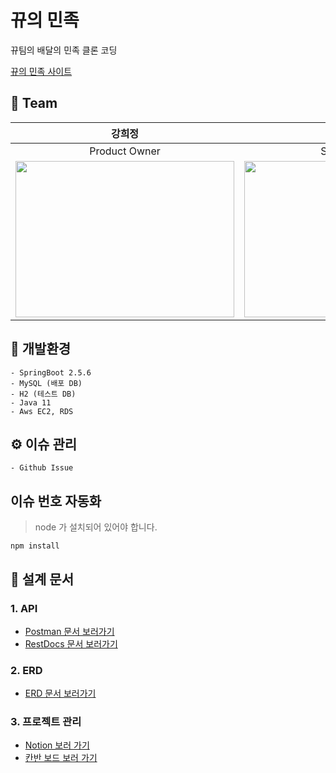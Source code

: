 # 뀨의 민족 
뀨팀의 배달의 민족 클론 코딩


[뀨의 민족 사이트](http://3.35.14.84:8080/)

## :monocle_face: Team
|강희정|김은서|권태형|멘토|
|:---:|:---:|:---:|:---:|
|Product Owner|Scrum Master|Developer|Jansolikkun|
|<img src="https://user-images.githubusercontent.com/70589857/140476091-8bd10656-630d-4221-b6c0-fff3393be16e.png" width="350" height="250" />|<img src="https://user-images.githubusercontent.com/68772751/139533586-1edc542b-ab38-4b0e-ad30-8947aff3d70b.png" width="350" height="250" />|<img src="https://user-images.githubusercontent.com/68772751/139533586-1edc542b-ab38-4b0e-ad30-8947aff3d70b.png" width="350" height="250" />|<img src="https://user-images.githubusercontent.com/70589857/140477361-8b3a07d5-b53a-4a11-8474-def8b0b9714e.png" width="400" height="250" />


##  :hammer: 개발환경
```
- SpringBoot 2.5.6
- MySQL (배포 DB)
- H2 (테스트 DB)
- Java 11
- Aws EC2, RDS
```

##  ⚙ 이슈 관리
```
- Github Issue
```
## **이슈 번호 자동화**

> node 가 설치되어 있어야 합니다.
> 
```
npm install
```

## 📝 설계 문서

### 1. API
- [Postman 문서 보러가기](https://documenter.getpostman.com/view/14790864/UVByJW6Q)
- [RestDocs 문서 보러가기](http://3.35.14.84:8080/docs)

### 2. ERD
- [ERD 문서 보러가기](https://www.notion.so/backend-devcourse/ERD-5cfdde92e2704700a5c3111c5f886397)

### 3. 프로젝트 관리
- [Notion 보러 가기](https://www.notion.so/backend-devcourse/437d09a9481a4d2b84c4d7b3022ac024)
- [칸반 보드 보러 가기](https://github.com/prgrms-be-devcourse/BEDV1_Kyu/projects/2)
